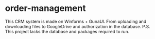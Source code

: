 # order-management
This CRM system is made on Winforms + GunaUI. From uploading and downloading files to GoogleDrive and authorization in the database.  P.S. This project lacks the database and packages required to run.
